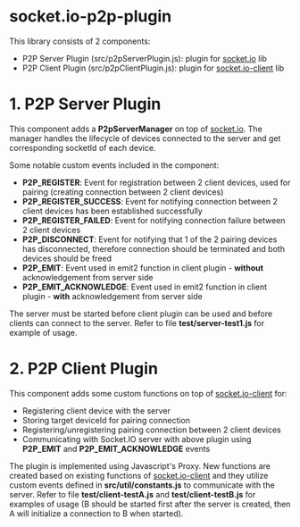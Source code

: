 # socket.io-p2p-plugin

This library consists of 2 components:
  - P2P Server Plugin (src/p2pServerPlugin.js): plugin for [socket.io](https://www.npmjs.com/package/socket.io) lib
  - P2P Client Plugin (src/p2pClientPlugin.js): plugin for [socket.io-client](https://www.npmjs.com/package/socket.io-client) lib

# 1. P2P Server Plugin
This component adds a **P2pServerManager** on top of [socket.io](https://www.npmjs.com/package/socket.io). The manager handles the lifecycle of devices connected to the server and get corresponding socketId of each device.

Some notable custom events included in the component:
- **P2P_REGISTER**: Event for registration between 2 client devices, used for pairing (creating connection between 2 client devices)
- **P2P_REGISTER_SUCCESS**: Event for notifying connection between 2 client devices has been established successfully
- **P2P_REGISTER_FAILED**: Event for notifying connection failure between 2 client devices
- **P2P_DISCONNECT**: Event for notifying that 1 of the 2 pairing devices has disconnected, therefore connection should be terminated and both devices should be freed
- **P2P_EMIT**: Event used in emit2 function in client plugin - **without** acknowledgement from server side
- **P2P_EMIT_ACKNOWLEDGE**: Event used in emit2 function in client plugin - **with** acknowledgement from server side

The server must be started before client plugin can be used and before clients can connect to the server.
Refer to file **test/server-test1.js** for example of usage.

# 2. P2P Client Plugin
This component adds some custom functions on top of [socket.io-client](https://www.npmjs.com/package/socket.io-client) for:
- Registering client device with the server
- Storing target deviceId for pairing connection
- Registering/unregistering pairing connection between 2 client devices
- Communicating with Socket.IO server with above plugin using **P2P_EMIT** and **P2P_EMIT_ACKNOWLEDGE** events

The plugin is implemented using Javascript's Proxy. New functions are created based on existing functions of [socket.io-client](https://www.npmjs.com/package/socket.io-client)  and they utilize custom events defined in **src/util/constants.js** to communicate with the server.
Refer to file **test/client-testA.js** and **test/client-testB.js** for examples of usage (B should be started first after the server is created, then A will initialize a connection to B when started).
